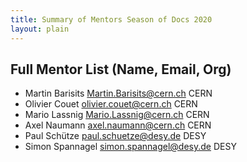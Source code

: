 ```yaml
---
title: Summary of Mentors Season of Docs 2020
layout: plain
---
```


## Full Mentor List (Name, Email, Org)

* Martin Barisits [Martin.Barisits@cern.ch](mailto:Martin.Barisits@cern.ch) CERN
* Olivier Couet [olivier.couet@cern.ch](mailto:olivier.couet@cern.ch) CERN
* Mario Lassnig [Mario.Lassnig@cern.ch](mailto:Mario.Lassnig@cern.ch) CERN
* Axel Naumann [axel.naumann@cern.ch](mailto:axel.naumann@cern.ch) CERN
* Paul Schütze [paul.schuetze@desy.de](mailto:paul.schuetze@desy.de) DESY
* Simon Spannagel [simon.spannagel@desy.de](mailto:simon.spannagel@desy.de) DESY
